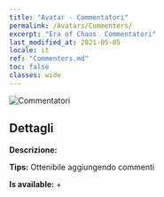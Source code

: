 ```yaml
---
title: "Avatar - Commentatori"
permalink: /Avatars/Commenters/
excerpt: "Era of Chaos  Commentatori"
last_modified_at: 2021-05-05
locale: it
ref: "Commenters.md"
toc: false
classes: wide
---
```

 ![Commentatori](/images/a/avatarFrame_14.png)

## Dettagli

 **Descrizione:**  

 **Tips:** Ottenibile aggiungendo commenti 

 **Is available:**  + 

